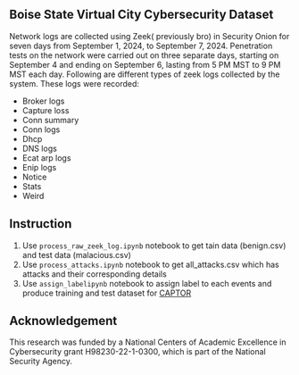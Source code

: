 ## Boise State Virtual City Cybersecurity Dataset
Network logs are collected using Zeek( previously bro) in Security Onion for seven days from September 1, 2024, to September 7, 2024. Penetration tests on the network were carried out on three separate days, starting on September 4 and ending on September 6, lasting from 5 PM MST to 9 PM MST each day. Following are different types of zeek logs collected by the system. These logs were recorded:


- Broker logs
- Capture loss
- Conn summary
- Conn logs
- Dhcp
- DNS logs
- Ecat arp logs
- Enip logs
- Notice
- Stats
- Weird

## Instruction 
1. Use `process_raw_zeek_log.ipynb` notebook to get tain data (benign.csv) and test data (malacious.csv)
2. Use `process_attacks.ipynb` notebook to get all_attacks.csv which has attacks and their corresponding details
3. Use `assign_labelipynb` notebook to assign label to each events and produce training and test dataset for [CAPTOR](https://github.com/BoiseStateAIBS/CAPTOR)

## Acknowledgement
This research was funded by a National Centers of Academic Excellence in Cybersecurity grant H98230-22-1-0300, which is part of the National Security Agency.